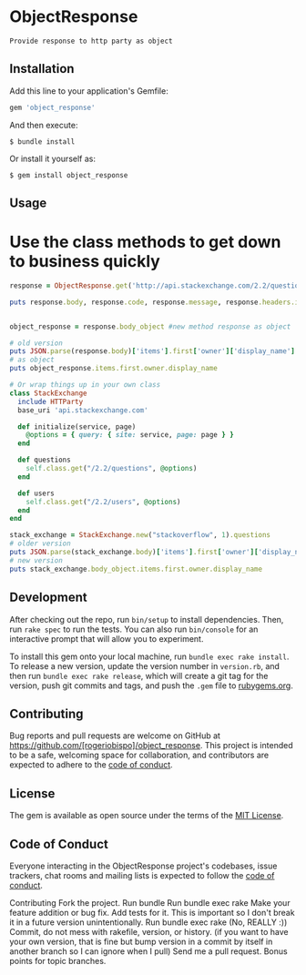 # ObjectResponse

    Provide response to http party as object

## Installation

Add this line to your application's Gemfile:

```ruby
gem 'object_response'
```

And then execute:

    $ bundle install

Or install it yourself as:

    $ gem install object_response

## Usage

# Use the class methods to get down to business quickly
```ruby
response = ObjectResponse.get('http://api.stackexchange.com/2.2/questions?site=stackoverflow')

puts response.body, response.code, response.message, response.headers.inspect


object_response = response.body_object #new method response as object

# old version
puts JSON.parse(response.body)['items'].first['owner']['display_name']
# as object
puts object_response.items.first.owner.display_name
```

```ruby
# Or wrap things up in your own class
class StackExchange
  include HTTParty
  base_uri 'api.stackexchange.com'

  def initialize(service, page)
    @options = { query: { site: service, page: page } }
  end

  def questions
    self.class.get("/2.2/questions", @options)
  end

  def users
    self.class.get("/2.2/users", @options)
  end
end

stack_exchange = StackExchange.new("stackoverflow", 1).questions
# older version
puts JSON.parse(stack_exchange.body)['items'].first['owner']['display_name']
# new version
puts stack_exchange.body_object.items.first.owner.display_name
```

## Development

After checking out the repo, run `bin/setup` to install dependencies. Then, run `rake spec` to run the tests. You can also run `bin/console` for an interactive prompt that will allow you to experiment.

To install this gem onto your local machine, run `bundle exec rake install`. To release a new version, update the version number in `version.rb`, and then run `bundle exec rake release`, which will create a git tag for the version, push git commits and tags, and push the `.gem` file to [rubygems.org](https://rubygems.org).

## Contributing

Bug reports and pull requests are welcome on GitHub at https://github.com/[rogeriobispo]/object_response. This project is intended to be a safe, welcoming space for collaboration, and contributors are expected to adhere to the [code of conduct](https://github.com/rogeriobispo/object_response/blob/master/CODE_OF_CONDUCT.md).


## License

The gem is available as open source under the terms of the [MIT License](https://opensource.org/licenses/MIT).

## Code of Conduct

Everyone interacting in the ObjectResponse project's codebases, issue trackers, chat rooms and mailing lists is expected to follow the [code of conduct](https://github.com/rogeriobispo/object_response/blob/master/CODE_OF_CONDUCT.md).

Contributing
Fork the project.
Run bundle
Run bundle exec rake
Make your feature addition or bug fix.
Add tests for it. This is important so I don't break it in a future version unintentionally.
Run bundle exec rake (No, REALLY :))
Commit, do not mess with rakefile, version, or history. (if you want to have your own version, that is fine but bump version in a commit by itself in another branch so I can ignore when I pull)
Send me a pull request. Bonus points for topic branches.